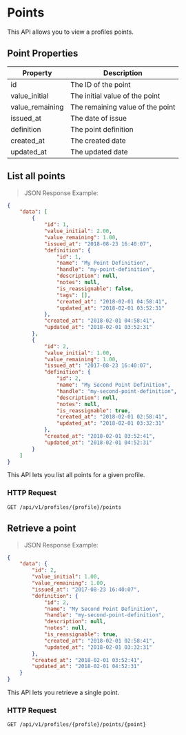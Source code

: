# Points

This API allows you to view a profiles points.

## Point Properties

| Property               | Description                        |
|-------------------------|------------------------------------|
| id                      | The ID of the point                |
| value_initial           | The initial value of the point     |
| value_remaining         | The remaining value of the point   |
| issued_at               | The date of issue                  |
| definition              | The point definition               |
| created_at              | The created date                   |
| updated_at              | The updated date                   |

## List all points

> JSON Response Example:
                
```json
{
    "data": [
        {
            "id": 1,
            "value_initial": 2.00,
            "value_remaining": 1.00,
            "issued_at": "2018-08-23 16:40:07",
            "definition": {
                "id": 1,
                "name": "My Point Definition",
                "handle": "my-point-definition",
                "description": null,
                "notes": null,
                "is_reassignable": false,
                "tags": [],
                "created_at": "2018-02-01 04:58:41",
                "updated_at": "2018-02-01 03:52:31"
            },
            "created_at": "2018-02-01 04:58:41",
            "updated_at": "2018-02-01 03:52:31"
        },
        {
            "id": 2,
            "value_initial": 1.00,
            "value_remaining": 1.00,
            "issued_at": "2017-08-23 16:40:07",
            "definition": {
                "id": 2,
                "name": "My Second Point Definition",
                "handle": "my-second-point-definition",
                "description": null,
                "notes": null,
                "is_reassignable": true,
                "created_at": "2018-02-01 02:58:41",
                "updated_at": "2018-02-01 03:32:31"
            },
            "created_at": "2018-02-01 03:52:41",
            "updated_at": "2018-02-01 04:52:31"
        }
    ]
}
```

This API lets you list all points for a given profile.

### HTTP Request

`GET /api/v1/profiles/{profile}/points`

## Retrieve a point

> JSON Response Example:
                
```json
{
    "data": {
        "id": 2,
        "value_initial": 1.00,
        "value_remaining": 1.00,
        "issued_at": "2017-08-23 16:40:07",
        "definition": {
            "id": 2,
            "name": "My Second Point Definition",
            "handle": "my-second-point-definition",
            "description": null,
            "notes": null,
            "is_reassignable": true,
            "created_at": "2018-02-01 02:58:41",
            "updated_at": "2018-02-01 03:32:31"
        },
        "created_at": "2018-02-01 03:52:41",
        "updated_at": "2018-02-01 04:52:31"
    }
}
```

This API lets you retrieve a single point.

### HTTP Request

`GET /api/v1/profiles/{profile}/points/{point}`